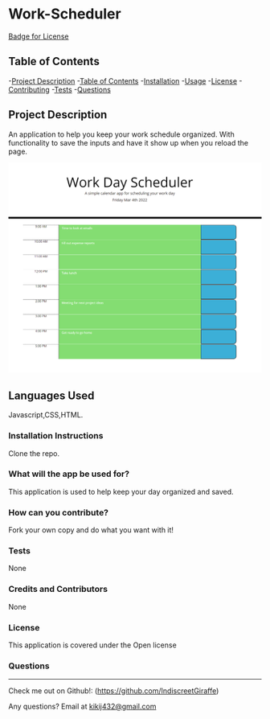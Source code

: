 # Work-Scheduler
[Badge for License](https://img.shields.io/badge/license-Open-informational)
  
  ## Table of Contents
  -[Project Description](#projectDescription)
  -[Table of Contents](#tableofContents)
  -[Installation](#installation)
  -[Usage](#usage)
  -[License](#license)
  -[Contributing](#contributing)
  -[Tests](#tests)
  -[Questions](#questions)


  ## Project Description 
  An application to help you keep your work schedule organized. With functionality to save the inputs and have it show up when you reload the page.

  
  <img src="./images/image.png">
  
 

  ## Languages Used 
  Javascript,CSS,HTML.

  ### Installation Instructions
  Clone the repo.

  ### What will the app be used for? 
  This application is used to help keep your day organized and saved.

  ### How can you contribute?
  Fork your own copy and do what you want with it!

  ### Tests 
  None

  ### Credits and Contributors 
  None

  ### License
  This application is covered under the Open license
  

  ### Questions
  -------------------------------------------------------------------------------------------------------
  
  Check me out on Github!: (https://github.com/IndiscreetGiraffe) 
  
  Any questions? Email at kikij432@gmail.com
